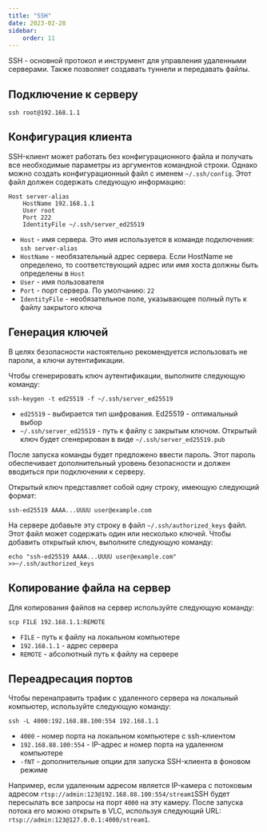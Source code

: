 ```yaml
---
title: "SSH"
date: 2023-02-28
sidebar:
    order: 11
---
```


SSH - основной протокол и инструмент для управления удаленными серверами. Также позволяет создавать туннели и передавать файлы.

## Подключение к серверу[](https://help.cesbo.com/misc/tools-and-utilities/network/ssh#connection-to-server)

```
ssh root@192.168.1.1
```

## Конфигурация клиента[](https://help.cesbo.com/misc/tools-and-utilities/network/ssh#client-configuration)

SSH-клиент может работать без конфигурационного файла и получать все необходимые параметры из аргументов командной строки. Однако можно создать конфигурационный файл с именем `~/.ssh/config`. Этот файл должен содержать следующую информацию:

```
Host server-alias
    HostName 192.168.1.1
    User root
    Port 222
    IdentityFile ~/.ssh/server_ed25519
```

- `Host` - имя сервера. Это имя используется в команде подключения: `ssh server-alias`
- `HostName` - необязательный адрес сервера. Если HostName не определено, то соответствующий адрес или имя хоста должны быть определены в `Host`
- `User` - имя пользователя
- `Port` - порт сервера. По умолчанию: `22`
- `IdentityFile` - необязательное поле, указывающее полный путь к файлу закрытого ключа

## Генерация ключей[](https://help.cesbo.com/misc/tools-and-utilities/network/ssh#key-generation)

В целях безопасности настоятельно рекомендуется использовать не пароли, а ключи аутентификации.

Чтобы сгенерировать ключ аутентификации, выполните следующую команду:

```
ssh-keygen -t ed25519 -f ~/.ssh/server_ed25519
```

- `ed25519` - выбирается тип шифрования. Ed25519 - оптимальный выбор
- `~/.ssh/server_ed25519` - путь к файлу с закрытым ключом. Открытый ключ будет сгенерирован в виде `~/.ssh/server_ed25519.pub`

После запуска команды будет предложено ввести пароль. Этот пароль обеспечивает дополнительный уровень безопасности и должен вводиться при подключении к серверу.

Открытый ключ представляет собой одну строку, имеющую следующий формат:

```
ssh-ed25519 AAAA...UUUU user@example.com
```

На сервере добавьте эту строку в файл `~/.ssh/authorized_keys` файл. Этот файл может содержать один или несколько ключей. Чтобы добавить открытый ключ, выполните следующую команду:

```
echo "ssh-ed25519 AAAA...UUUU user@example.com" >>~/.ssh/authorized_keys
```

## Копирование файла на сервер[](https://help.cesbo.com/misc/tools-and-utilities/network/ssh#copy-file-to-server)

Для копирования файлов на сервер используйте следующую команду:

```
scp FILE 192.168.1.1:REMOTE
```

- `FILE` - путь к файлу на локальном компьютере
- `192.168.1.1` - адрес сервера
- `REMOTE` - абсолютный путь к файлу на сервере

## Переадресация портов[](https://help.cesbo.com/misc/tools-and-utilities/network/ssh#port-forwarding)

Чтобы перенаправить трафик с удаленного сервера на локальный компьютер, используйте следующую команду:

```
ssh -L 4000:192.168.88.100:554 192.168.1.1
```

- `4000` - номер порта на локальном компьютере с ssh-клиентом
- `192.168.88.100:554` - IP-адрес и номер порта на удаленном компьютере
- `-fNT` - дополнительные опции для запуска SSH-клиента в фоновом режиме

Например, если удаленным адресом является IP-камера с потоковым адресом `rtsp://admin:123@192.168.88.100:554/stream1`SSH будет пересылать все запросы на порт `4000` на эту камеру. После запуска потока его можно открыть в VLC, используя следующий URL: `rtsp://admin:123@127.0.0.1:4000/stream1`.
